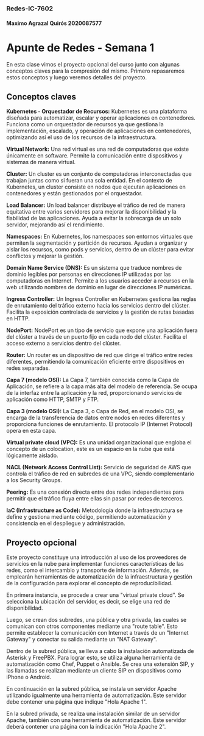 ﻿

### Redes-IC-7602
#### Maximo Agrazal Quirós 2020087577

# Apunte de Redes - Semana 1
En esta clase vimos el proyecto opcional del curso junto con algunas conceptos claves para la compresión del mismo. Primero repasaremos estos conceptos y luego veremos detalles del proyecto.

## Conceptos claves

**Kubernetes - Orquestador de Recursos:** Kubernetes es una plataforma diseñada para automatizar, escalar y operar aplicaciones en contenedores. Funciona como un orquestador de recursos ya que gestiona la implementación, escalado, y operación de aplicaciones en contenedores, optimizando así el uso de los recursos de la infraestructura.

**Virtual Network:** Una red virtual es una red de computadoras que existe únicamente en software. Permite la comunicación entre dispositivos y sistemas de manera virtual.

**Cluster:** Un cluster es un conjunto de computadoras interconectadas que trabajan juntas como si fueran una sola entidad. En el contexto de Kubernetes, un cluster consiste en nodos que ejecutan aplicaciones en contenedores y están gestionados por el orquestador.

**Load Balancer:** Un load balancer distribuye el tráfico de red de manera equitativa entre varios servidores para mejorar la disponibilidad y la fiabilidad de las aplicaciones. Ayuda a evitar la sobrecarga de un solo servidor, mejorando así el rendimiento.

**Namespaces:** En Kubernetes, los namespaces son entornos virtuales que permiten la segmentación y partición de recursos. Ayudan a organizar y aislar los recursos, como pods y servicios, dentro de un clúster para evitar conflictos y mejorar la gestión.

**Domain Name Service (DNS):** Es un sistema que traduce nombres de dominio legibles por personas en direcciones IP utilizadas por las computadoras en Internet. Permite a los usuarios acceder a recursos en la web utilizando nombres de dominio en lugar de direcciones IP numéricas.

**Ingress Controller:** Un Ingress Controller en Kubernetes gestiona las reglas de enrutamiento del tráfico externo hacia los servicios dentro del clúster. Facilita la exposición controlada de servicios y la gestión de rutas basadas en HTTP.

**NodePort:** NodePort es un tipo de servicio que expone una aplicación fuera del clúster a través de un puerto fijo en cada nodo del clúster. Facilita el acceso externo a servicios dentro del clúster.

**Router:** Un router es un dispositivo de red que dirige el tráfico entre redes diferentes, permitiendo la comunicación eficiente entre dispositivos en redes separadas.

**Capa 7 (modelo OSI):** La Capa 7, también conocida como la Capa de Aplicación, se refiere a la capa más alta del modelo de referencia. Se ocupa de la interfaz entre la aplicación y la red, proporcionando servicios de aplicación como HTTP, SMTP y FTP.

**Capa 3 (modelo OSI):** La Capa 3, o Capa de Red, en el modelo OSI, se encarga de la transferencia de datos entre nodos en redes diferentes y proporciona funciones de enrutamiento. El protocolo IP (Internet Protocol) opera en esta capa.

**Virtual private cloud (VPC):** Es una unidad organizacional que engloba el concepto de un colocation, este es un espacio en la nube que está lógicamente aislado.

**NACL (Network Access Control List):** Servicio de seguridad de AWS que controla el tráfico de red en subredes de una VPC, siendo complementario a los Security Groups.

**Peering:** Es una conexión directa entre dos redes independientes para permitir que el tráfico fluya entre ellas sin pasar por redes de terceros.

**IaC (Infrastructure as Code):** Metodología donde la infraestructura se define y gestiona mediante código, permitiendo automatización y consistencia en el despliegue y administración.

## Proyecto opcional

Este proyecto constituye una introducción al uso de los proveedores de servicios en la nube para implementar funciones características de las redes, como el intercambio y transporte de información. Además, se emplearán herramientas de automatización de la infraestructura y gestión de la configuración para explorar el concepto de reproducibilidad.

En primera instancia, se procede a crear una "virtual private cloud". Se selecciona la ubicación del servidor, es decir, se elige una red de disponibilidad.

Luego, se crean dos subredes, una pública y otra privada, las cuales se comunican con otros componentes mediante una "route table". Esto permite establecer la comunicación con Internet a través de un "Internet Gateway" y conectar su salida mediante un "NAT Gateway".

Dentro de la subred pública, se lleva a cabo la instalación automatizada de Asterisk y FreePBX. Para lograr esto, se utiliza alguna herramienta de automatización como Chef, Puppet o Ansible. Se crea una extensión SIP, y las llamadas se realizan mediante un cliente SIP en dispositivos como iPhone o Android.

En continuación en la subred pública, se instala un servidor Apache utilizando igualmente una herramienta de automatización. Este servidor debe contener una página  que indique "Hola Apache 1".

En la subred privada, se realiza una instalación similar de un servidor Apache, también con una herramienta de automatización. Este servidor deberá contener una página con la indicación "Hola Apache 2".
